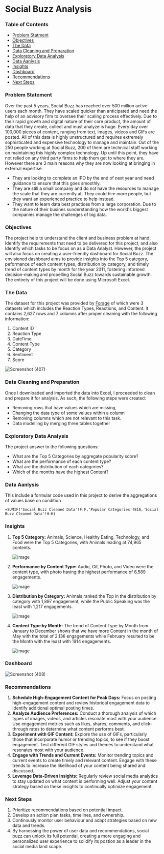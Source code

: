 # Social Buzz Analysis
### Table of Contents
- [Problem Statment](#problem-statement)
- [Objectives](#objectives)
- [The Data](#the-data)
- [Data Cleaning and Preparation](#data-cleaning-and-preparation)
- [Exploratory Data Analysis](#exploratory-data-analysis)
- [Data Aanlysis](#data-analysis)
- [Insights](#insights)
- [Dashboard](#dashboard)
- [Recommendations](#recommendations)
- [Next Steps](next-steps)
   
### Problem Statement

Over the past 5 years, Social Buzz has reached over 500 million active users each month.
They have scaled quicker than anticipated and need the help of an advisory firm to oversee
their scaling process effectively.
Due to their rapid growth and digital nature of their core product, the amount of data that they
create, collect and must analyze is huge. Every day over 100,000 pieces of content, ranging
from text, images, videos and GIFs are posted. All of this data is highly unstructured and
requires extremely sophisticated and expensive technology to manage and maintain. Out of the
250 people working at Social Buzz, 200 of them are technical staff working on maintaining this
highly complex technology.
Up until this point, they have not relied on any third party firms to help them get to where
they are. However there are 3 main reasons why they are now looking at bringing in external
expertise:
- They are looking to complete an IPO by the end of next year and need guidance to
ensure that this goes smoothly.
- They are still a small company and do not have the resources to manage the scale that
they are currently at. They could hire more people, but they want an experienced
practice to help instead.
- They want to learn data best practices from a large corporation. Due to the nature of
their busines sunderstanding how the world's biggest companies manage the challenges of big
data.

### Objectives
The project help to understand the client and business problem at hand, Identify the requirements that need to be delivered for this project, and also Identify which tasks to be focus on as a Data Analyst.
However, the project will also focus on creating a user-friendly dashboard for Social Buzz. The envisioned dashboard aims to provide insights into the Top 5 category, peformance of each content types, distribution by category, and timely trend of content types by month for the year 2011, fostering informed decision-making and propelling Social Buzz towards sustainable growth. The entirety of this project will be done using Microsoft Excel.

### The Data
The dataset for this project was provided by [Forage](https://www.theforage.com/virtual-experience/hzmoNKtzvAzXsEqx8/accenture-north-america/data-analytics-mmlb/project-understanding) of which were 3 datasets which includes the Reaction Types, Reactions, and Content. It contains 2,627 rows and 7 columns after proper cleaning with the following information:

1. Content ID
2. Reaction Type
3. DateTime
4. Content Type
5. Category
6. Sentiment
7. Score

![Screenshot (407)](https://github.com/DanielOladipupo/Social-Buzz-Analysis/assets/155446588/4127ffa8-b3c8-42e4-920b-e1393e944aff)


### Data Cleaning and Preparation
Once I downloaded and imported the data into Excel, I proceeded to clean and prepare it for analysis. As such, the following steps were created:
- Removing rows that have values which are missing,
- Changing the data type of some values within a column
- Removing columns which are not relevant to this task.
- Data modelling by merging three tables together

### Exploratory Data Analysis

The project answer to the following questions:
- What are the Top 5 Categories by aggregate popularity score?
- What are the performance of each content type?
- What are the distribution of each categories?
- Which of the months have the highest Content?

### Data Aanlysis
This include a formular code used in this project to derive the aggregations of values base on condition

```Excel
=SUMIF('Social Buzz Cleaned Data'!F:F,'Popular Categories'!B16,'Social Buzz Cleaned Data'!H:H)
```

### Insights
1. **Top 5 Category:** Animals, Science, Healthy Eating, Technology, and Food were the Top 5 Categories, with Animals leading at 74,965 contents.
   
   ![image](https://github.com/DanielOladipupo/Social-Buzz-Analysis/assets/155446588/0df65ac7-d93a-4aa6-8ef3-fc60a3b60ed2)

2. **Performance by Content Type:** Audio, Gif, Photo, and Video were the content type, with photo having the highest performance of 6,589 engagements.

   ![image](https://github.com/DanielOladipupo/Social-Buzz-Analysis/assets/155446588/4accea71-734c-4c67-9387-bc8f0de3c9d1)

3. **Distribution by Category:** Animals ranked the Top in the distribution by category with 1,897 engagement, while the Public Speaking was the least with 1,217 engagements.

   ![image](https://github.com/DanielOladipupo/Social-Buzz-Analysis/assets/155446588/e5c8c2a1-f996-4701-b7d2-800ec5891084)

4. **Content Type by Month:** The trend of Content Type by Month from January to December shows that we have more Content in the month of May with the total of 2,138 engagements while February resulted to be the Month with the least with 1914 engagements.

   ![image](https://github.com/DanielOladipupo/Social-Buzz-Analysis/assets/155446588/5c71c090-09f0-4cfa-a245-a1a3e9668fb6)

### Dashboard 
![Screenshot (408)](https://github.com/DanielOladipupo/Social-Buzz-Analysis/assets/155446588/d1d905a8-6239-4ae8-b433-675723101476)

### **Recommendations** 
1. **Schedule High-Engagement Content for Peak Days:** Focus on posting high-engagement content and review historical engagement data to identify additional optimal posting times.
2. **Analyze Audience Preferences:** Conduct a thorough analysis of which types of images, videos, and articles resonate most with your audience. Use engagement metrics such as likes, shares, comments, and click-through rates to determine what content performs best.
3. **Experiment with GIF Content:** Explore the use of GIFs, particularly those that incorporate humor or trending topics, to see if they boost engagement. Test different GIF styles and themes to understand what resonates most with your audience.
4. **Engage with Trends and Current Events:** Monitor trending topics and current events to create timely and relevant content. Engage with these trends to increase the likelihood of your content being shared and discussed.
5. **Leverage Data-Driven Insights:** Regularly review social media analytics to stay updated on what content is performing well. Adjust your content strategy based on these insights to continually optimize engagement.

### Next Steps
1. Prioritize recommendations based on potential impact.
2. Develop an action plan tasks, timelines, and ownership.
3. Continously monitor user behaviour and adapt strategies based on new data and trends.
4. By harnessing the power of user data and recommendations, social buzz can unlock its full potential, creating a more engaging and personalized user experience to solidify its postion as a leader in the social media land scape.  






  
  
